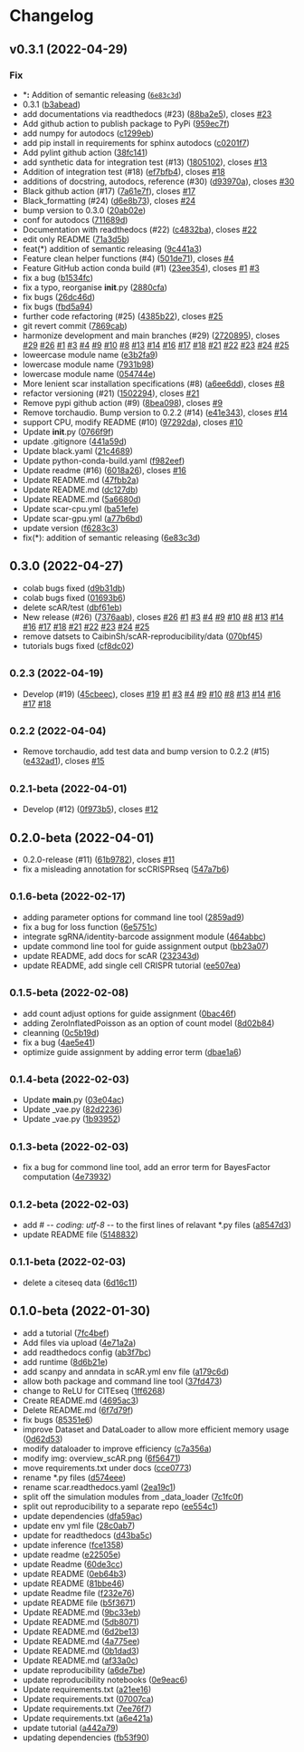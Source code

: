 # Changelog

<!--next-version-placeholder-->

## v0.3.1 (2022-04-29)
### Fix
* ***:** Addition of semantic releasing ([`6e83c3d`](https://github.com/Novartis/scAR/commit/6e83c3db418945e8d297b17112371b331e44e2de))
* 0.3.1 ([b3abead](https://github.com/Novartis/scAR/commit/b3abead))
* add documentations via readthedocs (#23) ([88ba2e5](https://github.com/Novartis/scAR/commit/88ba2e5)), closes [#23](https://github.com/Novartis/scAR/issues/23)
* Add github action to publish package to PyPi ([959ec7f](https://github.com/Novartis/scAR/commit/959ec7f))
* add numpy for autodocs ([c1299eb](https://github.com/Novartis/scAR/commit/c1299eb))
* add pip install in requirements for sphinx autodocs ([c0201f7](https://github.com/Novartis/scAR/commit/c0201f7))
* Add pylint github action ([38fc141](https://github.com/Novartis/scAR/commit/38fc141))
* add synthetic data for integration test (#13) ([1805102](https://github.com/Novartis/scAR/commit/1805102)), closes [#13](https://github.com/Novartis/scAR/issues/13)
* Addition of integration test (#18) ([ef7bfb4](https://github.com/Novartis/scAR/commit/ef7bfb4)), closes [#18](https://github.com/Novartis/scAR/issues/18)
* additions of docstring, autodocs, reference (#30) ([d93970a](https://github.com/Novartis/scAR/commit/d93970a)), closes [#30](https://github.com/Novartis/scAR/issues/30)
* Black github action (#17) ([7a61e7f](https://github.com/Novartis/scAR/commit/7a61e7f)), closes [#17](https://github.com/Novartis/scAR/issues/17)
* Black_formatting (#24) ([d6e8b73](https://github.com/Novartis/scAR/commit/d6e8b73)), closes [#24](https://github.com/Novartis/scAR/issues/24)
* bump version to 0.3.0 ([20ab02e](https://github.com/Novartis/scAR/commit/20ab02e))
* conf for autodocs ([711689d](https://github.com/Novartis/scAR/commit/711689d))
* Documentation with readthedocs (#22) ([c4832ba](https://github.com/Novartis/scAR/commit/c4832ba)), closes [#22](https://github.com/Novartis/scAR/issues/22)
* edit only README ([71a3d5b](https://github.com/Novartis/scAR/commit/71a3d5b))
* feat(*) addition of semantic releasing ([9c441a3](https://github.com/Novartis/scAR/commit/9c441a3))
* Feature clean helper functions (#4) ([501de71](https://github.com/Novartis/scAR/commit/501de71)), closes [#4](https://github.com/Novartis/scAR/issues/4)
* Feature GitHub action conda build (#1) ([23ee354](https://github.com/Novartis/scAR/commit/23ee354)), closes [#1](https://github.com/Novartis/scAR/issues/1) [#3](https://github.com/Novartis/scAR/issues/3)
* fix a bug ([b1534fc](https://github.com/Novartis/scAR/commit/b1534fc))
* fix a typo, reorganise __init__.py ([2880cfa](https://github.com/Novartis/scAR/commit/2880cfa))
* fix bugs ([26dc46d](https://github.com/Novartis/scAR/commit/26dc46d))
* fix bugs ([fbd5a94](https://github.com/Novartis/scAR/commit/fbd5a94))
* further code refactoring (#25) ([4385b22](https://github.com/Novartis/scAR/commit/4385b22)), closes [#25](https://github.com/Novartis/scAR/issues/25)
* git revert commit ([7869cab](https://github.com/Novartis/scAR/commit/7869cab))
* harmonize development and main branches (#29) ([2720895](https://github.com/Novartis/scAR/commit/2720895)), closes [#29](https://github.com/Novartis/scAR/issues/29) [#26](https://github.com/Novartis/scAR/issues/26) [#1](https://github.com/Novartis/scAR/issues/1) [#3](https://github.com/Novartis/scAR/issues/3) [#4](https://github.com/Novartis/scAR/issues/4) [#9](https://github.com/Novartis/scAR/issues/9) [#10](https://github.com/Novartis/scAR/issues/10) [#8](https://github.com/Novartis/scAR/issues/8) [#13](https://github.com/Novartis/scAR/issues/13) [#14](https://github.com/Novartis/scAR/issues/14) [#16](https://github.com/Novartis/scAR/issues/16) [#17](https://github.com/Novartis/scAR/issues/17) [#18](https://github.com/Novartis/scAR/issues/18) [#21](https://github.com/Novartis/scAR/issues/21) [#22](https://github.com/Novartis/scAR/issues/22) [#23](https://github.com/Novartis/scAR/issues/23) [#24](https://github.com/Novartis/scAR/issues/24) [#25](https://github.com/Novartis/scAR/issues/25)
* loweercase module name ([e3b2fa9](https://github.com/Novartis/scAR/commit/e3b2fa9))
* lowercase module name ([7931b98](https://github.com/Novartis/scAR/commit/7931b98))
* lowercase module name ([054744e](https://github.com/Novartis/scAR/commit/054744e))
* More lenient scar installation specifications (#8) ([a6ee6dd](https://github.com/Novartis/scAR/commit/a6ee6dd)), closes [#8](https://github.com/Novartis/scAR/issues/8)
* refactor versioning (#21) ([1502294](https://github.com/Novartis/scAR/commit/1502294)), closes [#21](https://github.com/Novartis/scAR/issues/21)
* Remove pypi github action (#9) ([8bea098](https://github.com/Novartis/scAR/commit/8bea098)), closes [#9](https://github.com/Novartis/scAR/issues/9)
* Remove torchaudio. Bump version to 0.2.2 (#14) ([e41e343](https://github.com/Novartis/scAR/commit/e41e343)), closes [#14](https://github.com/Novartis/scAR/issues/14)
* support CPU, modify README (#10) ([97292da](https://github.com/Novartis/scAR/commit/97292da)), closes [#10](https://github.com/Novartis/scAR/issues/10)
* Update __init__.py ([0766f9f](https://github.com/Novartis/scAR/commit/0766f9f))
* update .gitignore ([441a59d](https://github.com/Novartis/scAR/commit/441a59d))
* Update black.yaml ([21c4689](https://github.com/Novartis/scAR/commit/21c4689))
* Update python-conda-build.yaml ([f982eef](https://github.com/Novartis/scAR/commit/f982eef))
* Update readme (#16) ([6018a26](https://github.com/Novartis/scAR/commit/6018a26)), closes [#16](https://github.com/Novartis/scAR/issues/16)
* Update README.md ([47fbb2a](https://github.com/Novartis/scAR/commit/47fbb2a))
* Update README.md ([dc127db](https://github.com/Novartis/scAR/commit/dc127db))
* Update README.md ([5a6680d](https://github.com/Novartis/scAR/commit/5a6680d))
* Update scar-cpu.yml ([ba51efe](https://github.com/Novartis/scAR/commit/ba51efe))
* Update scar-gpu.yml ([a77b6bd](https://github.com/Novartis/scAR/commit/a77b6bd))
* update version ([f6283c3](https://github.com/Novartis/scAR/commit/f6283c3))
* fix(*): addition of semantic releasing ([6e83c3d](https://github.com/Novartis/scAR/commit/6e83c3d))



## 0.3.0 (2022-04-27)

* colab bugs fixed ([d9b31db](https://github.com/Novartis/scAR/commit/d9b31db))
* colab bugs fixed ([01693b6](https://github.com/Novartis/scAR/commit/01693b6))
* delete scAR/test ([dbf61eb](https://github.com/Novartis/scAR/commit/dbf61eb))
* New release (#26) ([7376aab](https://github.com/Novartis/scAR/commit/7376aab)), closes [#26](https://github.com/Novartis/scAR/issues/26) [#1](https://github.com/Novartis/scAR/issues/1) [#3](https://github.com/Novartis/scAR/issues/3) [#4](https://github.com/Novartis/scAR/issues/4) [#9](https://github.com/Novartis/scAR/issues/9) [#10](https://github.com/Novartis/scAR/issues/10) [#8](https://github.com/Novartis/scAR/issues/8) [#13](https://github.com/Novartis/scAR/issues/13) [#14](https://github.com/Novartis/scAR/issues/14) [#16](https://github.com/Novartis/scAR/issues/16) [#17](https://github.com/Novartis/scAR/issues/17) [#18](https://github.com/Novartis/scAR/issues/18) [#21](https://github.com/Novartis/scAR/issues/21) [#22](https://github.com/Novartis/scAR/issues/22) [#23](https://github.com/Novartis/scAR/issues/23) [#24](https://github.com/Novartis/scAR/issues/24) [#25](https://github.com/Novartis/scAR/issues/25)
* remove datsets to CaibinSh/scAR-reproducibility/data ([070bf45](https://github.com/Novartis/scAR/commit/070bf45))
* tutorials bugs fixed ([cf8dc02](https://github.com/Novartis/scAR/commit/cf8dc02))



## <small>0.2.3 (2022-04-19)</small>

* Develop (#19) ([45cbeec](https://github.com/Novartis/scAR/commit/45cbeec)), closes [#19](https://github.com/Novartis/scAR/issues/19) [#1](https://github.com/Novartis/scAR/issues/1) [#3](https://github.com/Novartis/scAR/issues/3) [#4](https://github.com/Novartis/scAR/issues/4) [#9](https://github.com/Novartis/scAR/issues/9) [#10](https://github.com/Novartis/scAR/issues/10) [#8](https://github.com/Novartis/scAR/issues/8) [#13](https://github.com/Novartis/scAR/issues/13) [#14](https://github.com/Novartis/scAR/issues/14) [#16](https://github.com/Novartis/scAR/issues/16) [#17](https://github.com/Novartis/scAR/issues/17) [#18](https://github.com/Novartis/scAR/issues/18)



## <small>0.2.2 (2022-04-04)</small>

* Remove torchaudio, add test data and bump version to 0.2.2 (#15) ([e432ad1](https://github.com/Novartis/scAR/commit/e432ad1)), closes [#15](https://github.com/Novartis/scAR/issues/15)



## <small>0.2.1-beta (2022-04-01)</small>

* Develop (#12) ([0f973b5](https://github.com/Novartis/scAR/commit/0f973b5)), closes [#12](https://github.com/Novartis/scAR/issues/12)



## 0.2.0-beta (2022-04-01)

* 0.2.0-release (#11) ([61b9782](https://github.com/Novartis/scAR/commit/61b9782)), closes [#11](https://github.com/Novartis/scAR/issues/11)
* fix a misleading annotation for scCRISPRseq ([547a7b6](https://github.com/Novartis/scAR/commit/547a7b6))



## <small>0.1.6-beta (2022-02-17)</small>

* adding parameter options for command line tool ([2859ad9](https://github.com/Novartis/scAR/commit/2859ad9))
* fix a bug for loss function ([6e5751c](https://github.com/Novartis/scAR/commit/6e5751c))
* integrate sgRNA/identity-barcode assignment module ([464abbc](https://github.com/Novartis/scAR/commit/464abbc))
* update commond line tool for guide assignment output ([bb23a07](https://github.com/Novartis/scAR/commit/bb23a07))
* update README, add docs for scAR ([232343d](https://github.com/Novartis/scAR/commit/232343d))
* update README, add single cell CRISPR tutorial ([ee507ea](https://github.com/Novartis/scAR/commit/ee507ea))



## <small>0.1.5-beta (2022-02-08)</small>

* add count adjust options for guide assignment ([0bac46f](https://github.com/Novartis/scAR/commit/0bac46f))
* adding ZeroInflatedPoisson as an option of count model ([8d02b84](https://github.com/Novartis/scAR/commit/8d02b84))
* cleanning ([0c5b19d](https://github.com/Novartis/scAR/commit/0c5b19d))
* fix a bug ([4ae5e41](https://github.com/Novartis/scAR/commit/4ae5e41))
* optimize guide assignment by adding error term ([dbae1a6](https://github.com/Novartis/scAR/commit/dbae1a6))



## <small>0.1.4-beta (2022-02-03)</small>

* Update __main__.py ([03e04ac](https://github.com/Novartis/scAR/commit/03e04ac))
* Update _vae.py ([82d2236](https://github.com/Novartis/scAR/commit/82d2236))
* Update _vae.py ([1b93952](https://github.com/Novartis/scAR/commit/1b93952))



## <small>0.1.3-beta (2022-02-03)</small>

* fix a bug for commond line tool, add an error term for BayesFactor computation ([4e73932](https://github.com/Novartis/scAR/commit/4e73932))



## <small>0.1.2-beta (2022-02-03)</small>

* add # -*- coding: utf-8 -*- to the first lines of relavant *.py files ([a8547d3](https://github.com/Novartis/scAR/commit/a8547d3))
* update README file ([5148832](https://github.com/Novartis/scAR/commit/5148832))



## <small>0.1.1-beta (2022-02-03)</small>

* delete a citeseq data ([6d16c11](https://github.com/Novartis/scAR/commit/6d16c11))



## 0.1.0-beta (2022-01-30)

* add a tutorial ([7fc4bef](https://github.com/Novartis/scAR/commit/7fc4bef))
* Add files via upload ([4e71a2a](https://github.com/Novartis/scAR/commit/4e71a2a))
* add readthedocs config ([ab3f7bc](https://github.com/Novartis/scAR/commit/ab3f7bc))
* add runtime ([8d6b21e](https://github.com/Novartis/scAR/commit/8d6b21e))
* add scanpy and anndata in scAR.yml env file ([a179c6d](https://github.com/Novartis/scAR/commit/a179c6d))
* allow both package and command line tool ([37fd473](https://github.com/Novartis/scAR/commit/37fd473))
* change to ReLU for CITEseq ([1ff6268](https://github.com/Novartis/scAR/commit/1ff6268))
* Create README.md ([4695ac3](https://github.com/Novartis/scAR/commit/4695ac3))
* Delete README.md ([6f7d79f](https://github.com/Novartis/scAR/commit/6f7d79f))
* fix bugs ([85351e6](https://github.com/Novartis/scAR/commit/85351e6))
* improve Dataset and DataLoader to allow more efficient memory usage ([0d62d53](https://github.com/Novartis/scAR/commit/0d62d53))
* modify dataloader to improve efficiency ([c7a356a](https://github.com/Novartis/scAR/commit/c7a356a))
* modify img: overview_scAR.png ([6f56471](https://github.com/Novartis/scAR/commit/6f56471))
* move requirements.txt under docs ([cce0773](https://github.com/Novartis/scAR/commit/cce0773))
* rename *.py files ([d574eee](https://github.com/Novartis/scAR/commit/d574eee))
* rename scar.readthedocs.yaml ([2ea19c1](https://github.com/Novartis/scAR/commit/2ea19c1))
* split off the simulation modules from _data_loader ([7c1fc0f](https://github.com/Novartis/scAR/commit/7c1fc0f))
* split out reproducibility to a separate repo ([ee554c1](https://github.com/Novartis/scAR/commit/ee554c1))
* update dependencies ([dfa59ac](https://github.com/Novartis/scAR/commit/dfa59ac))
* update env yml file ([28c0ab7](https://github.com/Novartis/scAR/commit/28c0ab7))
* update for readthedocs ([d43ba5c](https://github.com/Novartis/scAR/commit/d43ba5c))
* update inference ([fce1358](https://github.com/Novartis/scAR/commit/fce1358))
* update readme ([e22505e](https://github.com/Novartis/scAR/commit/e22505e))
* update Readme ([60de3cc](https://github.com/Novartis/scAR/commit/60de3cc))
* update README ([0eb64b3](https://github.com/Novartis/scAR/commit/0eb64b3))
* update README ([81bbe46](https://github.com/Novartis/scAR/commit/81bbe46))
* update Readme file ([f232e76](https://github.com/Novartis/scAR/commit/f232e76))
* update README file ([b5f3671](https://github.com/Novartis/scAR/commit/b5f3671))
* Update README.md ([9bc33eb](https://github.com/Novartis/scAR/commit/9bc33eb))
* Update README.md ([5db8071](https://github.com/Novartis/scAR/commit/5db8071))
* Update README.md ([6d2be13](https://github.com/Novartis/scAR/commit/6d2be13))
* Update README.md ([4a775ee](https://github.com/Novartis/scAR/commit/4a775ee))
* Update README.md ([0b1dad3](https://github.com/Novartis/scAR/commit/0b1dad3))
* Update README.md ([af33a0c](https://github.com/Novartis/scAR/commit/af33a0c))
* update reproducibility ([a6de7be](https://github.com/Novartis/scAR/commit/a6de7be))
* update reproducibility notebooks ([0e9eac6](https://github.com/Novartis/scAR/commit/0e9eac6))
* Update requirements.txt ([a21ee16](https://github.com/Novartis/scAR/commit/a21ee16))
* Update requirements.txt ([07007ca](https://github.com/Novartis/scAR/commit/07007ca))
* Update requirements.txt ([7ee76f7](https://github.com/Novartis/scAR/commit/7ee76f7))
* Update requirements.txt ([a6e421a](https://github.com/Novartis/scAR/commit/a6e421a))
* update tutorial ([a442a79](https://github.com/Novartis/scAR/commit/a442a79))
* updating dependencies ([fb53f90](https://github.com/Novartis/scAR/commit/fb53f90))


